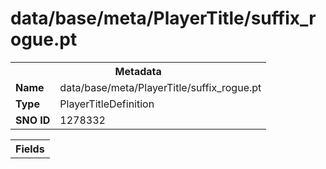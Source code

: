 <h1>data/base/meta/PlayerTitle/suffix_rogue.pt</h1><table><tr><th colspan="100%">Metadata</th></tr><tr><td><b>Name</b></td><td>data/base/meta/PlayerTitle/suffix_rogue.pt</td></tr><tr><td><b>Type</b></td><td>PlayerTitleDefinition</td></tr><tr><td><b>SNO ID</b></td><td>1278332</td></tr></table>

<table><tr><th colspan="100%">Fields</th></tr></table>

